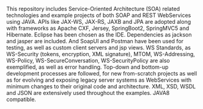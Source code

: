 This repository includes Service-Oriented Architecture (SOA) related technologies and example projects of both SOAP and REST WebServices using JAVA. APIs like JAX-WS, JAX-RS, JAXB and JPA are adopted along with frameworks as Apache CXF, Jersey, SpringBoot2, SpringMVC5 and Hibernate. Eclipse has been chosen as the IDE. Dependencies as jackson and jasper are included. And SoapUI and Postman have been used for testing, as well as custom client servers and jsp views. WS Standards, as WS-Security (tokens, encryption, XML signature), MTOM, WS-Addressing, WS-Policy, WS-SecureConversation, WS-SecurityPolicy are also exemplified, as well as error handling. Top-down and bottom-up development processes are followed, for new from-scratch projects as well as for evolving and exposing legacy server systems as WebServices with minimum changes to their original code and architecture. XML, XSD, WSDL and JSON are extensively used throughout the examples. JAVA8 compatible.
